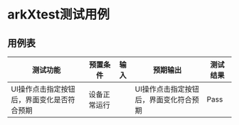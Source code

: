 # arkXtest测试用例

## 用例表

|测试功能|预置条件|输入|预期输出|测试结果|
|--------------------------------|--------------------------------|--------------------------------|--------------------------------|--------------------------------|
|UI操作点击指定按钮后，界面变化是否符合预期|	设备正常运行|		|UI操作点击指定按钮后，界面变化符合预期|Pass|